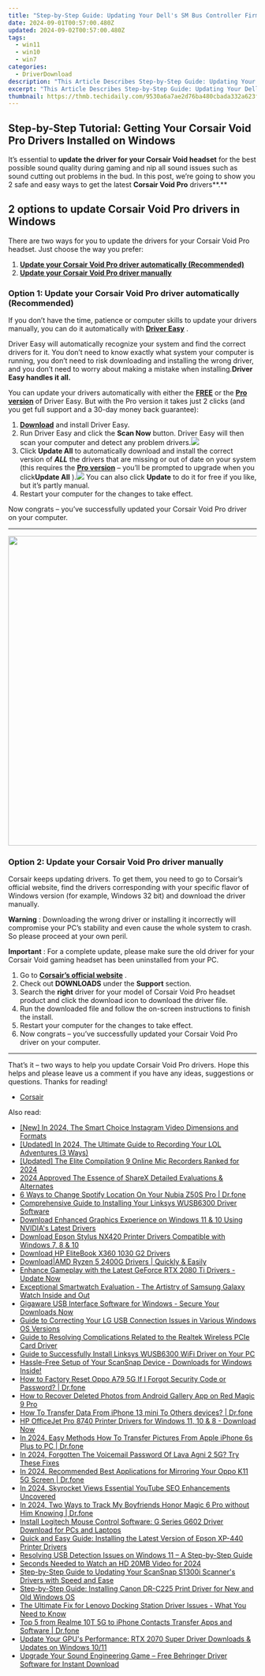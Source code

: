 ```yaml
---
title: "Step-by-Step Guide: Updating Your Dell's SM Bus Controller Firmware"
date: 2024-09-01T00:57:00.480Z
updated: 2024-09-02T00:57:00.480Z
tags:
  - win11
  - win10
  - win7
categories:
  - DriverDownload
description: "This Article Describes Step-by-Step Guide: Updating Your Dell's SM Bus Controller Firmware"
excerpt: "This Article Describes Step-by-Step Guide: Updating Your Dell's SM Bus Controller Firmware"
thumbnail: https://thmb.techidaily.com/9530a6a7ae2d76ba480cbada332a623fd47509bd2903fa4cfebcaa0c3ca3de95.jpg
---
```


## Step-by-Step Tutorial: Getting Your Corsair Void Pro Drivers Installed on Windows

It’s essential to **update the driver for your Corsair Void headset**   for the best possible sound quality during gaming and nip all sound issues such as sound cutting out problems in the bud. In this post, we’re going to show you 2 safe and easy ways to get the latest **Corsair Void Pro**  drivers**.**

## 2 options to update Corsair Void Pro drivers in Windows

 There are two ways for you to update the drivers for your Corsair Void Pro headset. Just choose the way you prefer:

1. [**Update your Corsair Void Pro driver automatically (Recommended)**](https://www.drivereasy.com/knowledge/corsair-void-drivers-download-install-for-windows-easily/#O1)
2. [**Update your Corsair Void Pro driver manually**](https://tools.techidaily.com/drivereasy/download/)

### Option 1: Update your Corsair Void Pro driver automatically (Recommended)

 If you don’t have the time, patience or computer skills to update your drivers manually, you can do it automatically with **[Driver Easy](https://tools.techidaily.com/drivereasy/download/)**  .

 Driver Easy will automatically recognize your system and find the correct drivers for it. You don’t need to know exactly what system your computer is running, you don’t need to risk downloading and installing the wrong driver, and you don’t need to worry about making a mistake when installing.**Driver Easy handles it all.**

 You can update your drivers automatically with either the **[FREE](https://tools.techidaily.com/drivereasy/download/)**  or the **[Pro version](https://tools.techidaily.com/drivereasy/download/)**  of Driver Easy. But with the Pro version it takes just 2 clicks (and you get full support and a 30-day money back guarantee):

1. [**Download**](https://tools.techidaily.com/drivereasy/download/) and install Driver Easy.
2. Run Driver Easy and click the **Scan Now** button. Driver Easy will then scan your computer and detect any problem drivers.![](https://images.drivereasy.com/wp-content/uploads/2018/12/img_5c04aae3578ee-1.jpg)
3. Click **Update All** to automatically download and install the correct version of _**ALL**_ the drivers that are missing or out of date on your system (this requires the **[Pro version](https://tools.techidaily.com/drivereasy/download/)**  – you’ll be prompted to upgrade when you click**Update All** ).![](https://images.drivereasy.com/wp-content/uploads/2018/12/img_5bfa4f05e9160.jpg) You can also click **Update**  to do it for free if you like, but it’s partly manual.
4. Restart your computer for the changes to take effect.

 Now congrats – you’ve successfully updated your Corsair Void Pro driver on your computer.

---

<!-- affiliate ads begin -->
<a href="https://versadesk.pxf.io/c/5597632/1892107/21290" target="_top" id="1892107"><img src="//a.impactradius-go.com/display-ad/21290-1892107" border="0" alt="" width="1200" height="628"/></a><img height="0" width="0" src="https://imp.pxf.io/i/5597632/1892107/21290" style="position:absolute;visibility:hidden;" border="0" />
<!-- affiliate ads end -->
### Option 2: Update your Corsair Void Pro driver manually

 Corsair keeps updating drivers. To get them, you need to go to Corsair’s official website, find the drivers corresponding with your specific flavor of Windows version (for example, Windows 32 bit) and download the driver manually.

**Warning** : Downloading the wrong driver or installing it incorrectly will compromise your PC’s stability and even cause the whole system to crash. So please proceed at your own peril.

**Important** : For a complete update, please make sure the old driver for your Corsair Void gaming headset has been uninstalled from your PC.

1. Go to **[Corsair’s official website](https://tools.techidaily.com/drivereasy/download/)**  .
2. Check out **DOWNLOADS**   under the **Support**   section.
3. Search the **right**   driver for your model of Corsair Void Pro headset product and click the download icon to download the driver file.
4. Run the downloaded file and follow the on-screen instructions to finish the install.
5. Restart your computer for the changes to take effect.
6. Now congrats – you’ve successfully updated your Corsair Void Pro driver on your computer.

---

 That’s it – two ways to help you update Corsair Void Pro drivers. Hope this helps and please leave us a comment if you have any ideas, suggestions or questions. Thanks for reading!

* [Corsair](https://tools.techidaily.com/drivereasy/download/)

<ins class="adsbygoogle"
     style="display:block"
     data-ad-format="autorelaxed"
     data-ad-client="ca-pub-7571918770474297"
     data-ad-slot="1223367746"></ins>



<ins class="adsbygoogle"
     style="display:block"
     data-ad-client="ca-pub-7571918770474297"
     data-ad-slot="8358498916"
     data-ad-format="auto"
     data-full-width-responsive="true"></ins>

<span class="atpl-alsoreadstyle">Also read:</span>
<div><ul>
<li><a href="https://instagram-clips.techidaily.com/new-in-2024-the-smart-choice-instagram-video-dimensions-and-formats/"><u>[New] In 2024, The Smart Choice  Instagram Video Dimensions and Formats</u></a></li>
<li><a href="https://screen-sharing-recording.techidaily.com/updated-in-2024-the-ultimate-guide-to-recording-your-lol-adventures-3-ways/"><u>[Updated] In 2024, The Ultimate Guide to Recording Your LOL Adventures (3 Ways)</u></a></li>
<li><a href="https://video-screen-grab.techidaily.com/updated-the-elite-compilation-9-online-mic-recorders-ranked-for-2024/"><u>[Updated] The Elite Compilation  9 Online Mic Recorders Ranked for 2024</u></a></li>
<li><a href="https://screen-recording.techidaily.com/2024-approved-the-essence-of-sharex-detailed-evaluations-and-alternates/"><u>2024 Approved  The Essence of ShareX  Detailed Evaluations & Alternates</u></a></li>
<li><a href="https://location-fake.techidaily.com/6-ways-to-change-spotify-location-on-your-nubia-z50s-pro-drfone-by-drfone-virtual-android/"><u>6 Ways to Change Spotify Location On Your Nubia Z50S Pro | Dr.fone</u></a></li>
<li><a href="https://driver-download.techidaily.com/comprehensive-guide-to-installing-your-linksys-wusb6300-driver-software/"><u>Comprehensive Guide to Installing Your Linksys WUSB6300 Driver Software</u></a></li>
<li><a href="https://driver-download.techidaily.com/download-enhanced-graphics-experience-on-windows-11-and-10-using-nvidias-latest-drivers/"><u>Download Enhanced Graphics Experience on Windows 11 & 10 Using NVIDIA's Latest Drivers</u></a></li>
<li><a href="https://driver-download.techidaily.com/download-epson-stylus-nx420-printer-drivers-compatible-with-windows-7-8-and-10/"><u>Download Epson Stylus NX420 Printer Drivers Compatible with Windows 7, 8 & 10</u></a></li>
<li><a href="https://driver-download.techidaily.com/download-hp-elitebook-x360-1030-g2-drivers/"><u>Download HP EliteBook X360 1030 G2 Drivers</u></a></li>
<li><a href="https://driver-download.techidaily.com/downloadamd-ryzen-5-2400g-drivers-quickly-and-easily/"><u>Download|AMD Ryzen 5 2400G Drivers | Quickly & Easily</u></a></li>
<li><a href="https://driver-download.techidaily.com/enhance-gameplay-with-the-latest-geforce-rtx-2080-ti-drivers-update-now/"><u>Enhance Gameplay with the Latest GeForce RTX 2080 Ti Drivers - Update Now</u></a></li>
<li><a href="https://video-content-creator.techidaily.com/exceptional-smartwatch-evaluation-the-artistry-of-samsung-galaxy-watch-inside-and-out/"><u>Exceptional Smartwatch Evaluation - The Artistry of Samsung Galaxy Watch Inside and Out</u></a></li>
<li><a href="https://driver-download.techidaily.com/gigaware-usb-interface-software-for-windows-secure-your-downloads-now/"><u>Gigaware USB Interface Software for Windows - Secure Your Downloads Now</u></a></li>
<li><a href="https://driver-download.techidaily.com/guide-to-correcting-your-lg-usb-connection-issues-in-various-windows-os-versions/"><u>Guide to Correcting Your LG USB Connection Issues in Various Windows OS Versions</u></a></li>
<li><a href="https://driver-download.techidaily.com/guide-to-resolving-complications-related-to-the-realtek-wireless-pcie-card-driver/"><u>Guide to Resolving Complications Related to the Realtek Wireless PCIe Card Driver</u></a></li>
<li><a href="https://driver-download.techidaily.com/guide-to-successfully-install-linksys-wusb6300-wifi-driver-on-your-pc/"><u>Guide to Successfully Install Linksys WUSB6300 WiFi Driver on Your PC</u></a></li>
<li><a href="https://driver-download.techidaily.com/hassle-free-setup-of-your-scansnap-device-downloads-for-windows-inside/"><u>Hassle-Free Setup of Your ScanSnap Device - Downloads for Windows Inside!</u></a></li>
<li><a href="https://techidaily.com/how-to-factory-reset-oppo-a79-5g-if-i-forgot-security-code-or-password-drfone-by-drfone-reset-android-reset-android/"><u>How to Factory Reset Oppo A79 5G If I Forgot Security Code or Password? | Dr.fone</u></a></li>
<li><a href="https://blog-min.techidaily.com/how-to-recover-deleted-photos-from-android-gallery-app-on-red-magic-9-pro-by-stellar-photo-recovery-android-mobile-photo-recover/"><u>How to Recover Deleted Photos from Android Gallery App on Red Magic 9 Pro</u></a></li>
<li><a href="https://review-topics.techidaily.com/how-to-transfer-data-from-iphone-13-mini-to-others-devices-drfone-by-drfone-transfer-data-from-ios-transfer-data-from-ios/"><u>How To Transfer Data From iPhone 13 mini To Others devices? | Dr.fone</u></a></li>
<li><a href="https://driver-download.techidaily.com/hp-officejet-pro-8740-printer-drivers-for-windows-11-10-and-8-download-now/"><u>HP OfficeJet Pro 8740 Printer Drivers for Windows 11, 10 & 8 - Download Now</u></a></li>
<li><a href="https://iphone-transfer.techidaily.com/in-2024-easy-methods-how-to-transfer-pictures-from-apple-iphone-6s-plus-to-pc-drfone-by-drfone-transfer-from-ios/"><u>In 2024, Easy Methods How To Transfer Pictures From Apple iPhone 6s Plus to PC | Dr.fone</u></a></li>
<li><a href="https://android-unlock.techidaily.com/in-2024-forgotten-the-voicemail-password-of-lava-agni-2-5g-try-these-fixes-by-drfone-android/"><u>In 2024, Forgotten The Voicemail Password Of Lava Agni 2 5G? Try These Fixes</u></a></li>
<li><a href="https://screen-mirror.techidaily.com/in-2024-recommended-best-applications-for-mirroring-your-oppo-k11-5g-screen-drfone-by-drfone-android/"><u>In 2024, Recommended Best Applications for Mirroring Your Oppo K11 5G Screen | Dr.fone</u></a></li>
<li><a href="https://youtube-web.techidaily.com/24-skyrocket-views-essential-youtube-seo-enhancements-uncovered/"><u>In 2024, Skyrocket Views  Essential YouTube SEO Enhancements Uncovered</u></a></li>
<li><a href="https://android-location-track.techidaily.com/in-2024-two-ways-to-track-my-boyfriends-honor-magic-6-pro-without-him-knowing-drfone-by-drfone-virtual-android/"><u>In 2024, Two Ways to Track My Boyfriends Honor Magic 6 Pro without Him Knowing | Dr.fone</u></a></li>
<li><a href="https://driver-download.techidaily.com/install-logitech-mouse-control-software-g-series-g602-driver-download-for-pcs-and-laptops/"><u>Install Logitech Mouse Control Software: G Series G602 Driver Download for PCs and Laptops</u></a></li>
<li><a href="https://driver-download.techidaily.com/quick-and-easy-guide-installing-the-latest-version-of-epson-xp-440-printer-drivers/"><u>Quick and Easy Guide: Installing the Latest Version of Epson XP-440 Printer Drivers</u></a></li>
<li><a href="https://driver-download.techidaily.com/resolving-usb-detection-issues-on-windows-11-a-step-by-step-guide/"><u>Resolving USB Detection Issues on Windows 11 – A Step-by-Step Guide</u></a></li>
<li><a href="https://extra-support.techidaily.com/seconds-needed-to-watch-an-hd-20mb-video-for-2024/"><u>Seconds Needed to Watch an HD 20MB Video for 2024</u></a></li>
<li><a href="https://driver-download.techidaily.com/step-by-step-guide-to-updating-your-scansnap-s1300i-scanners-drivers-with-speed-and-ease/"><u>Step-by-Step Guide to Updating Your ScanSnap S1300i Scanner's Drivers with Speed and Ease</u></a></li>
<li><a href="https://driver-download.techidaily.com/step-by-step-guide-installing-canon-dr-c225-print-driver-for-new-and-old-windows-os/"><u>Step-by-Step Guide: Installing Canon DR-C225 Print Driver for New and Old Windows OS</u></a></li>
<li><a href="https://driver-download.techidaily.com/1722973819729-the-ultimate-fix-for-lenovo-docking-station-driver-issues-what-you-need-to-know/"><u>The Ultimate Fix for Lenovo Docking Station Driver Issues - What You Need to Know</u></a></li>
<li><a href="https://android-transfer.techidaily.com/top-5-from-realme-10t-5g-to-iphone-contacts-transfer-apps-and-software-drfone-by-drfone-transfer-from-android-transfer-from-android/"><u>Top 5 from Realme 10T 5G to iPhone Contacts Transfer Apps and Software | Dr.fone</u></a></li>
<li><a href="https://driver-download.techidaily.com/update-your-gpus-performance-rtx-2070-super-driver-downloads-and-updates-on-windows-1011/"><u>Update Your GPU's Performance: RTX 2070 Super Driver Downloads & Updates on Windows 10/11</u></a></li>
<li><a href="https://driver-download.techidaily.com/upgrade-your-sound-engineering-game-free-behringer-driver-software-for-instant-download/"><u>Upgrade Your Sound Engineering Game – Free Behringer Driver Software for Instant Download</u></a></li>
</ul></div>
